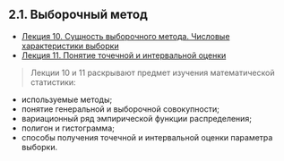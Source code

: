 ## 2.1. Выборочный метод

* [Лекция 10.  Сущность выборочного метода. Числовые характеристики выборки](lection10.md)
* [Лекция 11.  Понятие точечной и интервальной оценки](lection11.md)

> Лекции 10 и 11 раскрывают предмет изучения математической статистики:
* используемые методы; 
* понятие генеральной и выборочной совокупности;
* вариационный ряд эмпирической функции распределения;
* полигон и гистограмма;
* способы получения точечной и интервальной оценки параметра выборки.
